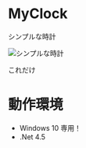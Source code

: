 # MyClock
シンプルな時計

![シンプルな時計](http://i.imgur.com/QtuhDXk.png "サンプル")

これだけ

# 動作環境
- Windows 10 専用！
- .Net 4.5
